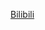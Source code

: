 [Bilibili](https://www.bilibili.com/video/BV1EPhfePE34?spm_id_from=333.788.videopod.sections&vd_source=c801aa3fac0e6e97b0df71f74a8b25bd)